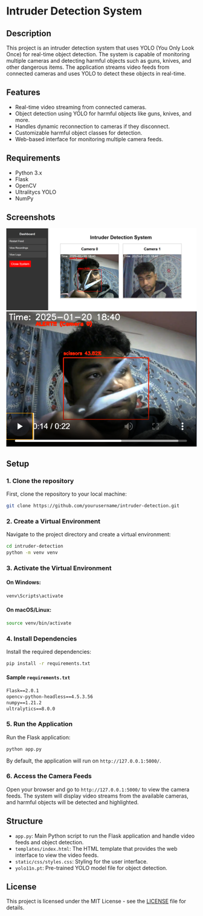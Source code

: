 # Intruder Detection System

## Description
This project is an intruder detection system that uses YOLO (You Only Look Once) for real-time object detection. The system is capable of monitoring multiple cameras and detecting harmful objects such as guns, knives, and other dangerous items. The application streams video feeds from connected cameras and uses YOLO to detect these objects in real-time.

## Features
- Real-time video streaming from connected cameras.
- Object detection using YOLO for harmful objects like guns, knives, and more.
- Handles dynamic reconnection to cameras if they disconnect.
- Customizable harmful object classes for detection.
- Web-based interface for monitoring multiple camera feeds.
  
## Requirements
- Python 3.x
- Flask
- OpenCV
- Ultralitycs YOLO
- NumPy

## Screenshots

![1](images/1.png) ![2](images/2.png)

## Setup

### 1. Clone the repository
First, clone the repository to your local machine:
```bash
git clone https://github.com/yourusername/intruder-detection.git
```

### 2. Create a Virtual Environment
Navigate to the project directory and create a virtual environment:
```bash
cd intruder-detection
python -m venv venv
```

### 3. Activate the Virtual Environment
#### On Windows:
```bash
venv\Scripts\activate
```
#### On macOS/Linux:
```bash
source venv/bin/activate
```

### 4. Install Dependencies
Install the required dependencies:
```bash
pip install -r requirements.txt
```

#### Sample `requirements.txt`
```
Flask==2.0.1
opencv-python-headless==4.5.3.56
numpy==1.21.2
ultralytics==8.0.0
```

### 5. Run the Application
Run the Flask application:
```bash
python app.py
```
By default, the application will run on `http://127.0.0.1:5000/`.

### 6. Access the Camera Feeds
Open your browser and go to `http://127.0.0.1:5000/` to view the camera feeds. The system will display video streams from the available cameras, and harmful objects will be detected and highlighted.

## Structure

- `app.py`: Main Python script to run the Flask application and handle video feeds and object detection.
- `templates/index.html`: The HTML template that provides the web interface to view the video feeds.
- `static/css/styles.css`: Styling for the user interface.
- `yolo11n.pt`: Pre-trained YOLO model file for object detection.
  
## License
This project is licensed under the MIT License - see the [LICENSE](LICENSE) file for details.
